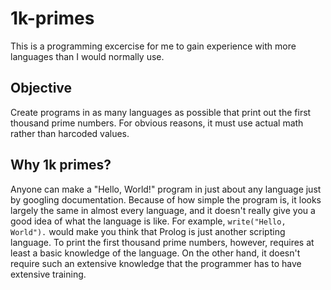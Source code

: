 # 1k-primes

This is a programming excercise for me to gain experience with more languages than I would normally use.

## Objective

Create programs in as many languages as possible that print out the first thousand prime numbers. For obvious reasons, it must use actual math rather than harcoded values.

## Why 1k primes?

Anyone can make a "Hello, World!" program in just about any language just by googling documentation. Because of how simple the program is, it looks largely the same in almost every language, and it doesn't really give you a good idea of what the language is like. For example, `write("Hello, World").` would make you think that Prolog is just another scripting language. To print the first thousand prime numbers, however, requires at least a basic knowledge of the language. On the other hand, it doesn't require such an extensive knowledge that the programmer has to have extensive training.